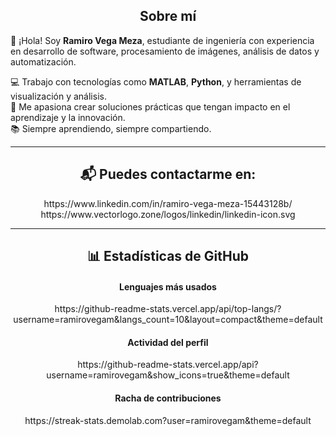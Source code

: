 <h2 align="center">Sobre mí</h2>

👋 ¡Hola! Soy **Ramiro Vega Meza**, estudiante de ingeniería con experiencia en desarrollo de software, procesamiento de imágenes, análisis de datos y automatización.

💻 Trabajo con tecnologías como **MATLAB**, **Python**, y herramientas de visualización y análisis.  
🎯 Me apasiona crear soluciones prácticas que tengan impacto en el aprendizaje y la innovación.  
📚 Siempre aprendiendo, siempre compartiendo.

---

<h2 align="center">📬 Puedes contactarme en:</h2>

<p align="center">
  https://www.linkedin.com/in/ramiro-vega-meza-15443128b/
    https://www.vectorlogo.zone/logos/linkedin/linkedin-icon.svg
  </a>
</p>

---

<h2 align="center">📊 Estadísticas de GitHub</h2>

<h4 align="center">Lenguajes más usados</h4>

<p align="center">
  https://github-readme-stats.vercel.app/api/top-langs/?username=ramirovegam&langs_count=10&layout=compact&theme=default
</p>

<h4 align="center">Actividad del perfil</h4>

<p align="center">
  https://github-readme-stats.vercel.app/api?username=ramirovegam&show_icons=true&theme=default
</p>

<h4 align="center">Racha de contribuciones</h4>

<p align="center">
  https://streak-stats.demolab.com?user=ramirovegam&theme=default
</p>
